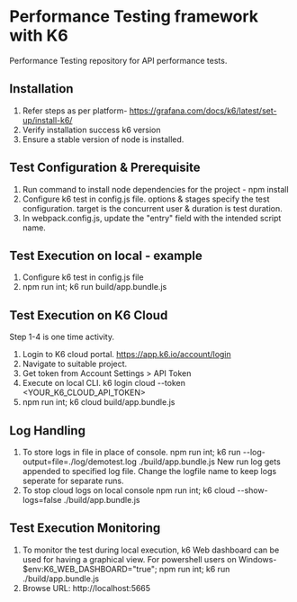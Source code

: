 # Performance Testing framework with K6
Performance Testing repository for API performance tests.

## Installation
1. Refer steps as per platform-
https://grafana.com/docs/k6/latest/set-up/install-k6/
2. Verify installation success
k6 version
3. Ensure a stable version of node is installed.

## Test Configuration & Prerequisite
1. Run command to install node dependencies for the project - npm install
2. Configure k6 test in config.js file. 
options & stages specify the test configuration. target is the concurrent user & duration is test duration.
3. In webpack.config.js, update the "entry" field with the intended script name.

## Test Execution on local - example
1. Configure k6 test in config.js file
2. npm run int;  k6 run build/app.bundle.js

## Test Execution on K6 Cloud
Step 1-4 is one time activity.
1. Login to K6 cloud portal. https://app.k6.io/account/login
2. Navigate to suitable project.
3. Get token from Account Settings > API Token
4. Execute on local CLI.
k6 login cloud --token <YOUR_K6_CLOUD_API_TOKEN>
5. npm run int;  k6 cloud build/app.bundle.js

## Log Handling
1. To store logs in file in place of console.
npm run int; k6 run --log-output=file=./log/demotest.log ./build/app.bundle.js
New run log gets appended to specified log file. Change the logfile name to keep logs seperate for separate runs.
2. To stop cloud logs on local console 
npm run int; k6 cloud --show-logs=false ./build/app.bundle.js

## Test Execution Monitoring
1. To monitor the test during local execution, k6 Web dashboard can be used for having a graphical view.
For powershell users on Windows-
$env:K6_WEB_DASHBOARD="true"; npm run int;  k6 run ./build/app.bundle.js
2. Browse URL: http://localhost:5665
